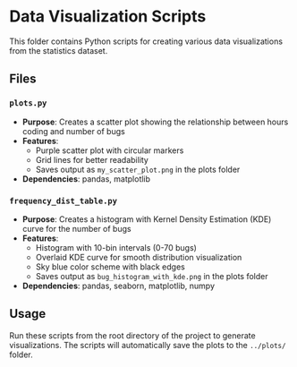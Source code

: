 # Data Visualization Scripts

This folder contains Python scripts for creating various data visualizations from the statistics dataset.

## Files

### `plots.py`

- **Purpose**: Creates a scatter plot showing the relationship between hours coding and number of bugs
- **Features**:
  - Purple scatter plot with circular markers
  - Grid lines for better readability
  - Saves output as `my_scatter_plot.png` in the plots folder
- **Dependencies**: pandas, matplotlib

### `frequency_dist_table.py`

- **Purpose**: Creates a histogram with Kernel Density Estimation (KDE) curve for the number of bugs
- **Features**:
  - Histogram with 10-bin intervals (0-70 bugs)
  - Overlaid KDE curve for smooth distribution visualization
  - Sky blue color scheme with black edges
  - Saves output as `bug_histogram_with_kde.png` in the plots folder
- **Dependencies**: pandas, seaborn, matplotlib, numpy

## Usage

Run these scripts from the root directory of the project to generate visualizations. The scripts will automatically save the plots to the `../plots/` folder.
